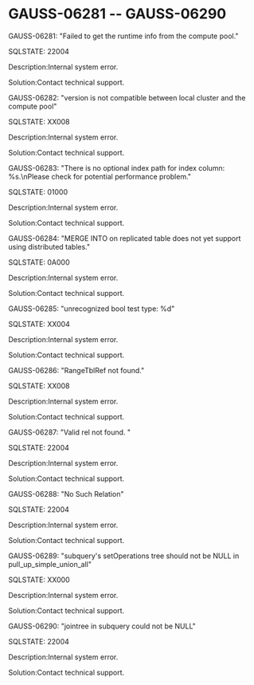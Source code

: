 # GAUSS-06281 -- GAUSS-06290<a name="EN-US_TOPIC_0302072996"></a>

GAUSS-06281: "Failed to get the runtime info from the compute pool."

SQLSTATE: 22004

Description:Internal system error.

Solution:Contact technical support.

GAUSS-06282: "version is not compatible between local cluster and the compute pool"

SQLSTATE: XX008

Description:Internal system error.

Solution:Contact technical support.

GAUSS-06283: "There is no optional index path for index column: %s.\\nPlease check for potential performance problem."

SQLSTATE: 01000

Description:Internal system error.

Solution:Contact technical support.

GAUSS-06284: "MERGE INTO on replicated table does not yet support using distributed tables."

SQLSTATE: 0A000

Description:Internal system error.

Solution:Contact technical support.

GAUSS-06285: "unrecognized bool test type: %d"

SQLSTATE: XX004

Description:Internal system error.

Solution:Contact technical support.

GAUSS-06286: "RangeTblRef not found."

SQLSTATE: XX008

Description:Internal system error.

Solution:Contact technical support.

GAUSS-06287: "Valid rel not found. "

SQLSTATE: 22004

Description:Internal system error.

Solution:Contact technical support.

GAUSS-06288: "No Such Relation"

SQLSTATE: 22004

Description:Internal system error.

Solution:Contact technical support.

GAUSS-06289: "subquery's setOperations tree should not be NULL in pull\_up\_simple\_union\_all"

SQLSTATE: XX000

Description:Internal system error.

Solution:Contact technical support.

GAUSS-06290: "jointree in subquery could not be NULL"

SQLSTATE: 22004

Description:Internal system error.

Solution:Contact technical support.


